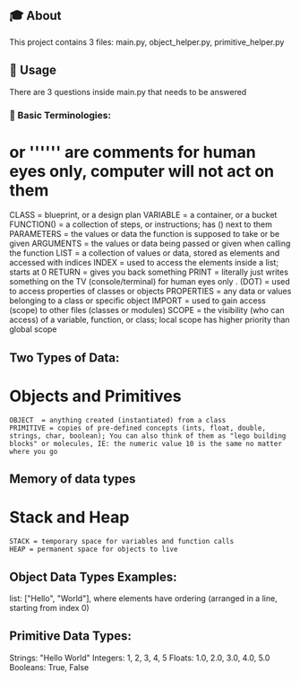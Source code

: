 ## :mortar_board: About

This project contains 3 files: main.py, object_helper.py, primitive_helper.py

## :pushpin: Usage

There are 3 questions inside main.py that needs to be answered

### :bookmark_tabs: Basic Terminologies:

# or '''''' are comments for human eyes only, computer will not act on them

CLASS = blueprint, or a design plan
VARIABLE = a container, or a bucket
FUNCTION() = a collection of steps, or instructions; has () next to them
PARAMETERS = the values or data the function is supposed to take or be given
ARGUMENTS = the values or data being passed or given when calling the function
LIST = a collection of values or data, stored as elements and accessed with indices
INDEX = used to access the elements inside a list; starts at 0
RETURN = gives you back something
PRINT = literally just writes something on the TV (console/terminal) for human eyes only
. (DOT) = used to access properties of classes or objects
PROPERTIES = any data or values belonging to a class or specific object
IMPORT = used to gain access (scope) to other files (classes or modules)
SCOPE = the visibility (who can access) of a variable, function, or class; local scope has higher priority than global scope

## Two Types of Data:

# Objects and Primitives

    OBJECT  = anything created (instantiated) from a class
    PRIMITIVE = copies of pre-defined concepts (ints, float, double, strings, char, boolean); You can also think of them as "lego building blocks" or molecules, IE: the numeric value 10 is the same no matter where you go

## Memory of data types

# Stack and Heap

    STACK = temporary space for variables and function calls
    HEAP = permanent space for objects to live

## Object Data Types Examples:

list: ["Hello", "World"], where elements have ordering (arranged in a line, starting from index 0)

## Primitive Data Types:

Strings: "Hello World"
Integers: 1, 2, 3, 4, 5
Floats: 1.0, 2.0, 3.0, 4.0, 5.0
Booleans: True, False
